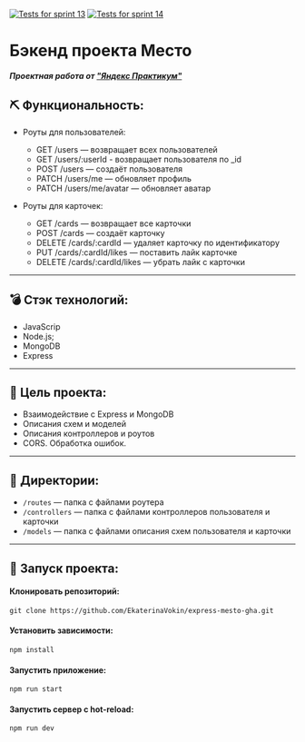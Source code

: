 [![Tests for sprint 13](https://github.com/EkaterinaVokin/express-mesto-gha/actions/workflows/tests-13-sprint.yml/badge.svg)](https://github.com/EkaterinaVokin/express-mesto-gha/actions/workflows/tests-13-sprint.yml) [![Tests for sprint 14](https://github.com/EkaterinaVokin/express-mesto-gha/actions/workflows/tests-14-sprint.yml/badge.svg)](https://github.com/EkaterinaVokin/express-mesto-gha/actions/workflows/tests-14-sprint.yml)

# Бэкенд проекта Место
***Проектная работа от ["Яндекс Практикум"](https://practicum.yandex.ru/web/)***

## ⛏ Функциональность: 
* Роуты для пользователей:
  + GET /users — возвращает всех пользователей
  + GET /users/:userId - возвращает пользователя по _id
  + POST /users — создаёт пользователя 
  + PATCH /users/me — обновляет профиль
  + PATCH /users/me/avatar — обновляет аватар
 
 
 * Роуты для карточек:
   + GET /cards — возвращает все карточки
   + POST /cards — создаёт карточку
   + DELETE /cards/:cardId — удаляет карточку по идентификатору 
   + PUT /cards/:cardId/likes — поставить лайк карточке
   + DELETE /cards/:cardId/likes — убрать лайк с карточки 

----

## 💣 Стэк технологий:
* JavaScrip
* Node.js;
* MongoDB
* Express


----
## 🔮 Цель проекта:
* Взаимодействие с Express и MongoDB
* Описания схем и моделей
* Описания контроллеров и роутов
* CORS. Обработка ошибок.

----

## 📁 Директории:

* `/routes` — папка с файлами роутера  
* `/controllers` — папка с файлами контроллеров пользователя и карточки 
* `/models` — папка с файлами описания схем пользователя и карточки 

-----

## 🚀 Запуск проекта:

#### Клонировать репозиторий:
```
git clone https://github.com/EkaterinaVokin/express-mesto-gha.git
```
#### Установить зависимости:

```
npm install
```
#### Запустить приложение:

```
npm run start
```
#### Запустить сервер с hot-reload:

```
npm run dev
```

